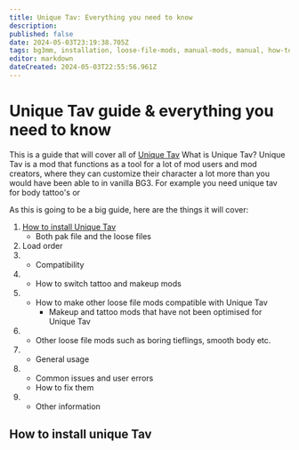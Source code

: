 ```yaml
---
title: Unique Tav: Everything you need to know
description: 
published: false
date: 2024-05-03T23:19:38.705Z
tags: bg3mm, installation, loose-file-mods, manual-mods, manual, how-to, unique-tav, loose-file, loose
editor: markdown
dateCreated: 2024-05-03T22:55:56.961Z
---
```


# Unique Tav guide & everything you need to know

This is a guide that will cover all of [Unique Tav](https://www.nexusmods.com/baldursgate3/mods/2754)
What is Unique Tav? Unique Tav is a mod that functions as a tool for a lot of mod users and mod creators, where they can customize their character a lot more than you would have been able to in vanilla BG3. For example you need unique tav for body tattoo's or 

As this is going to be a big guide, here are the things it will cover:
1. [How to install Unique Tav](#how-to-install-unique-tav)
	- Both pak file and the loose files 
1. Load order
1. - Compatibility 
1. - How to switch tattoo and makeup mods 
1. - How to make other loose file mods compatible with Unique Tav 
		- Makeup and tattoo mods that have not been optimised for Unique Tav 
1. - Other loose file mods such as boring tieflings, smooth body etc. 
1. - General usage
1. - Common issues and user errors 
	- How to fix them 
1. - Other information

## How to install unique Tav

  
